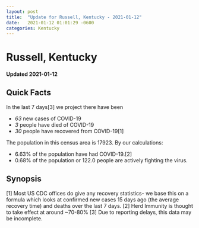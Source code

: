 ```yaml
---
layout: post
title:  "Update for Russell, Kentucky - 2021-01-12"
date:   2021-01-12 01:01:29 -0600
categories: Kentucky
---
```


# Russell, Kentucky
#### Updated 2021-01-12

## Quick Facts

In the last 7 days[3] we project there have been
- *63* new cases of COVID-19
- *3* people have died of COVID-19
- *30* people have recovered from COVID-19[1]

The population in this census area is 17923. By our calculations:
- 6.63% of the population have had COVID-19.[2]
- 0.68% of the population or 122.0 people are actively fighting the virus.

## Synopsis




[1] Most US CDC offices do give any recovery statistics- we base this on a formula which looks at confirmed new cases
15 days ago (the average recovery time) and deaths over the last 7 days.
[2] Herd Immunity is thought to take effect at around ~70-80%
[3] Due to reporting delays, this data may be incomplete. 
    